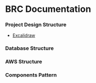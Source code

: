 # BRC Documentation

### Project Design Structure
- [Excalidraw](https://excalidraw.com/#json=tu-GrEhYT_HPOV16G2ls4,wCQap2AyYbLCYRfLWAzA5w)

### Database Structure

### AWS Structure

### Components Pattern
